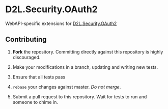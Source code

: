 # D2L.Security.OAuth2

WebAPI-specific extensions for [D2L.Security.OAuth2](https://github.com/Brightspace/D2L.Security.OAuth2)

## Contributing

1. **Fork** the repository. Committing directly against this repository is
   highly discouraged.

2. Make your modifications in a branch, updating and writing new tests.

3. Ensure that all tests pass

4. `rebase` your changes against master. *Do not merge*.

5. Submit a pull request to this repository. Wait for tests to run and someone
   to chime in.
